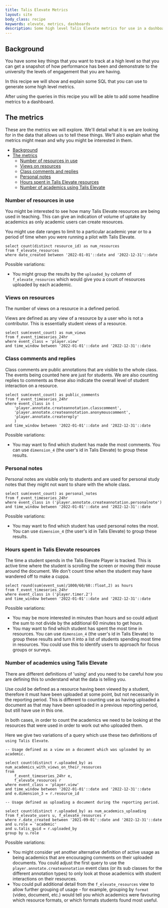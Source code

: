 ```yaml
---
title: Talis Elevate Metrics
layout: site
body_class: recipe
keywords: elevate, metrics, dashboards
description: Some high level Talis Elevate metrics for use in a dashboard
---
```


## Background

You have some key things that you want to track at a high level so that you can get a snapshot of how performance has been and demonstrate to the university the levels of engagement that you are having.

In this recipe we will show and explain some SQL that you can use to generate some high level metrics.

After using the queries in this recipe you will be able to add some headline metrics to a dashboard.

## The metrics

These are the metrics we will explore. We'll detail what it is we are looking for in the data that allows us to tell these things. We'll also explain what the metrics might mean and why you might be interested in them.

- [Background](#background)
- [The metrics](#the-metrics)
  - [Number of resources in use](#number-of-resources-in-use)
  - [Views on resources](#views-on-resources)
  - [Class comments and replies](#class-comments-and-replies)
  - [Personal notes](#personal-notes)
  - [Hours spent in Talis Elevate resources](#hours-spent-in-talis-elevate-resources)
  - [Number of academics using Talis Elevate](#number-of-academics-using-talis-elevate)

### Number of resources in use

You might be interested to see how many Talis Elevate resources are being used in teaching.
This can give an indication of volume of uptake by academics as only academic users can create resources.

You might use date ranges to limit to a particular academic year or to a period of time when you were running a pilot with Talis Elevate.

```redshift
select count(distinct resource_id) as num_resources
from f_elevate_resources
where date_created between '2022-01-01'::date and '2022-12-31'::date
```

Possible variations:

- You might group the results by the `uploaded_by` column of `f_elevate_resources` which would give you a count of resources uploaded by each academic.

### Views on resources

The number of views on a resource in a defined period.

Views are defined as any view of a resource by a user who is not a contributor. This is essentially student views of a resource.

```redshift
select sum(event_count) as num_views
from f_event_timeseries_24hr
where event_class = 'player.view' 
and time_window between '2022-01-01'::date and '2022-12-31'::date
```

### Class comments and replies

Class comments are public annotations that are visible to the whole class.  The events being counted here are just for students.  We are also counting replies to comments as these also indicate the overall level of student interaction on a resource.

```redshift
select sum(event_count) as public_comments
from f_event_timeseries_24hr
where event_class in (
    'player.annotate.createannotation.classcomment', 
    'player.annotate.createannotation.anonymouscomment',
    'player.annotate.createreply'
    ) 
and time_window between '2022-01-01'::date and '2022-12-31'::date
```

Possible variations:

- You may want to find which student has made the most comments. You can use `dimension_4` (the user's id in Talis Elevate) to group these results.

### Personal notes

Personal notes are visible only to students and are used for personal study notes that they might not want to share with the whole class.

```redshift
select sum(event_count) as personal_notes
from f_event_timeseries_24hr
where event_class in ('player.annotate.createannotation.personalnote') 
and time_window between '2022-01-01'::date and '2022-12-31'::date
```

Possible variations:

- You may want to find which student has used personal notes the most. You can use `dimension_4` (the user's id in Talis Elevate) to group these results.

### Hours spent in Talis Elevate resources

The time a student spends in the Talis Elevate Player is tracked. This is active time where the student is scrolling the screen or moving their mouse around the document.  We don't count time when the student may have wandered off to make a cuppa.

```redshift
select round(sum(event_sum)/1000/60/60::float,2) as hours
from f_event_timeseries_24hr
where event_class in ('player.timer.2')
and time_window between '2022-01-01'::date and '2022-12-31'::date
```

Possible variations:

- You may be more interested in minutes than hours and so could adjust the sum to not divide by the additional 60 minutes to get hours.
- You may want to find which student has spent the most time in resources. You can use `dimension_4` (the user's id in Talis Elevate) to group these results and turn it into a list of students spending most time in resources.  You could use this to identify users to approach for focus groups or surveys.

### Number of academics using Talis Elevate

There are different definitions of 'using' and you need to be careful how you are defining this to understand what the data is telling you.

Use could be defined as a resource having been viewed by a student, therefore it must have been uploaded at some point, but not necessarily in the reporting period. This is different to counting use as having uploaded a document as that may have been uploaded in a previous reporting period, but still have use in this one.

In both cases, in order to count the academics we need to be looking at the resources that were used in order to work out who uploaded them.

Here we give two variations of a query which use these two definitions of `using Talis Elevate`.

```redshift
-- Usage defined as a view on a document which was uploaded by an academic.

select count(distinct r.uploaded_by) as num_academics_with_views_on_their_resources
from 
    f_event_timeseries_24hr e, 
    f_elevate_resources r
where event_class = 'player.view'
and time_window between '2022-01-01'::date and '2022-12-31'::date
and e.dimension_3 = r.resource_id
```

```redshift
-- Usage defined as uploading a document during the reporting period.

select count(distinct r.uploaded_by) as num_academics_uploading
from f_elevate_users u, f_elevate_resources r
where r.date_created between '2021-09-01'::date and '2022-12-31'::date
and u.role = 'academic'
and u.talis_guid = r.uploaded_by
group by u.role
```

Possible variations:

- You might consider yet another alternative definition of active usage as being academics that are encouraging comments on their uploaded documents.  You could adjust the first query to use the `player.annotate.createannotation` event class (or its sub classes for the different annotation types) to only look at those academics with student interactions on their resources.
- You could pull additional detail from the `f_elevate_resources` view to allow further grouping of usage - for example, grouping by `format` (video, document, etc.) would tell you which academics were favouring which resource formats, or which formats students found most useful.
